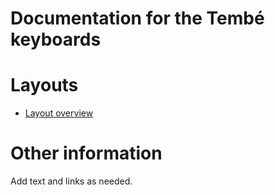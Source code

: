 # Documentation for the Tembé keyboards

# Layouts

-   [Layout overview](layout.md)

# Other information

Add text and links as needed.
